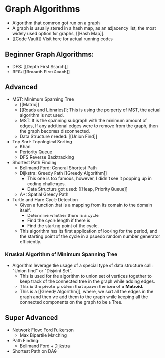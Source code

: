 # Graph Algorithms

* Algorithm that common got run on a graph
* A graph is usually stored in a hash map, as an adjacency list, the most widely used option for graphs, [[Hash Map]]. 
* [[Code Vault]] Visit here for actual running codes

## Beginner Graph Algorithms:
* DFS: [[Depth First Search]]
* BFS:  [[Breadth First Seach]]


## Advanced
* MST: Minimum Spanning Tree 
	* [[Matrix]]
	* [[Roads and Libraries]]; This is using the porperty of MST, the actual algorithm is not used. 
	* MST: It is the spanning subgraph with the minimum amount of edges, If any additional edges were to remove from the graph, then the graph becomes disconnected.
	* Data Structure needed: [[Union Find]]
* Top Sort: Topological Sorting
	* Khan
	* Periority Queue 
	* DFS Reverse Backtracking
* Shortest Path Finding
	* Bellmand Ford: General Shortest Path
	* Dijkstra: Greedy Path [[Greedy Algorithm]]
		* This one is too famous, however, I didn't see it popping up in coding challenges.
		* Data Structure got used: [[Heap, Priority Queue]]
	* A*: Spatial Greedy Path
* Turtle and Hare Cycle Detection
	* Given a function that is a mapping from its domain to the domain itself. 
		* Determine whether there is a cycle
		* Find the cycle length if there is
		* Find the starting point of the cycle. 
	* This algorithm has its first application of looking for the period, and the starting point of the cycle in a psuedo random number generator efficiently. 

### Kruskal Algorithm of Minimum Spanning Tree
* Algorithm leverage the usage of a special type of data structure call: "Union find" or "Disjoint Set". 
	* This is used for the algorithm to union set of vertices together to keep track of the connected tree in the graph while adding edges. 
	* This is the pivotal problem that spawn the idea of a **Matroid**. 
	* This is a [[Greedy Algorithm]], where, we sort all the edges in the graph and then we add them to the graph while keeping all the connected components on the graph to be a Tree.

## Super Advanced
* Network Flow: Ford Fulkerson
	* Max Bipartile Matching
* Path Finding: 
	* Bellmand Ford + Dijkstra
* Shortest Path on DAG
